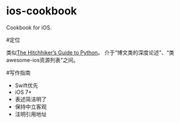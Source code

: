 # ios-cookbook

Cookbook for iOS.

#定位

类似[The Hitchhiker’s Guide to Python](http://docs.python-guide.org)。
介于“博文类的深度论述”、“类awesome-ios资源列表”之间。

#写作指南

* Swift优先
* iOS 7+
* 表述简洁明了
* 保持中立客观
* 注明引用地址